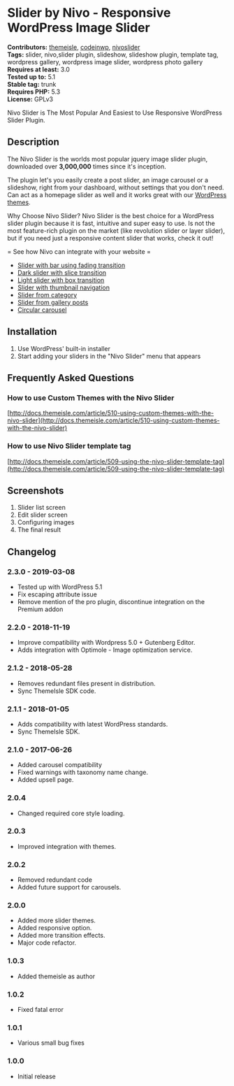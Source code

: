 # Slider by Nivo - Responsive WordPress Image Slider #
**Contributors:** [themeisle](https://profiles.wordpress.org/themeisle), [codeinwp](https://profiles.wordpress.org/codeinwp), [nivoslider](https://profiles.wordpress.org/nivoslider)  
**Tags:** slider, nivo,slider plugin, slideshow, slideshow plugin, template tag, wordpress gallery, wordpress image slider, wordpress photo gallery  
**Requires at least:** 3.0  
**Tested up to:** 5.1  
**Stable tag:** trunk  
**Requires PHP:** 5.3  
**License:** GPLv3  

Nivo Slider is The Most Popular And Easiest to Use Responsive WordPress Slider Plugin.

## Description ##

The Nivo Slider is the worlds most popular jquery image slider plugin, downloaded over **3,000,000** times since it's inception.

The plugin let's you easily create a post slider, an image carousel or a slideshow, right from your dashboard, without settings that you don't need. Can act as a homepage slider as well and it works great with our [WordPress themes](https://themeisle.com/wordpress-themes/free/).

Why Choose Nivo Slider?
Nivo Slider is the best choice for a WordPress slider plugin because it is fast, intuitive and super easy to use. Is not the most feature-rich plugin on the market (like revolution slider or layer slider), but if you need just a responsive content slider that works, check it out!

 = See how Nivo can integrate with your website  =

* [ Slider with bar using fading transition  ](https://demo.themeisle.com/nivo-slider/slider-bar-fade)
* [ Dark slider with slice transition ](https://demo.themeisle.com/nivo-slider/slider-dark-slice/)
* [ Light slider with box transition ](https://demo.themeisle.com/nivo-slider/slider-light-box/)
* [ Slider with thumbnail navigation ](https://demo.themeisle.com/nivo-slider/slider-thumbnail/)
* [ Slider from category ](https://demo.themeisle.com/nivo-slider/slider-category/)
* [ Slider from gallery posts ](https://demo.themeisle.com/nivo-slider/slider-gallery/)
* [ Circular carousel ](https://demo.themeisle.com/nivo-slider/circular-carousel/)

## Installation ##

1. Use WordPress' built-in installer
2. Start adding your sliders in the "Nivo Slider" menu that appears

## Frequently Asked Questions ##

### How to use  Custom Themes with the Nivo Slider ###
[http://docs.themeisle.com/article/510-using-custom-themes-with-the-nivo-slider](http://docs.themeisle.com/article/510-using-custom-themes-with-the-nivo-slider)

### How to use  Nivo Slider template tag ###
[http://docs.themeisle.com/article/509-using-the-nivo-slider-template-tag](http://docs.themeisle.com/article/509-using-the-nivo-slider-template-tag)

## Screenshots ##

1. Slider list screen
2. Edit slider screen
3. Configuring images
4. The final result

## Changelog ##
### 2.3.0 - 2019-03-08  ###

* Tested up with WordPress 5.1
* Fix escaping attribute issue
* Remove mention of the pro plugin, discontinue integration on the Premium addon


### 2.2.0 - 2018-11-19  ###

* Improve compatibility with Wordpress 5.0 + Gutenberg Editor. 
* Adds integration with  Optimole - Image optimization service.


### 2.1.2 - 2018-05-28  ###

* Removes redundant files present in distribution.
* Sync ThemeIsle SDK code.


### 2.1.1 - 2018-01-05  ###

* Adds compatibility with latest WordPress standards.
* Sync ThemeIsle SDK.


### 2.1.0 - 2017-06-26  ###

* Added carousel compatibility
* Fixed warnings with taxonomy name change.
* Added upsell page.



### 2.0.4 ###
 * Changed required core style loading.

### 2.0.3 ###
 * Improved integration with themes.

### 2.0.2 ###
 * Removed redundant code
 * Added future support for carousels.


### 2.0.0 ###
 * Added more slider themes.
 * Added responsive option.
 * Added more transition effects.
 * Major code refactor.

### 1.0.3 ###
 * Added themeisle as author

### 1.0.2 ###
 * Fixed fatal error
 
### 1.0.1 ###
 * Various small bug fixes

### 1.0.0 ###
 * Initial release
